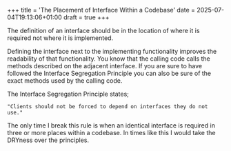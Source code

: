 +++
title = 'The Placement of Interface Within a Codebase'
date = 2025-07-04T19:13:06+01:00
draft = true
+++


The definition of an interface should be in the location of where it is required not where it is implemented.

Defining the interface next to the implementing functionality improves the readability of that functionality. You know that the calling code calls the methods described on the adjacent interface. If you are sure to have followed the Interface Segregation Principle you can also be sure of the exact methods used by the calling code.

The Interface Segregation Principle states;

`"Clients should not be forced to depend on interfaces they do not use."`

The only time I break this rule is when an identical interface is required in three or more places within a codebase. In times like this I would take the DRYness over the principles.